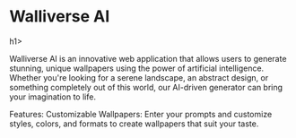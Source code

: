 <h1>Walliverse AI</h1>h1>

Walliverse AI is an innovative web application that allows users to generate stunning, unique wallpapers using the power of artificial intelligence. Whether you're looking for a serene landscape, an abstract design, or something completely out of this world, our AI-driven generator can bring your imagination to life.

Features:
Customizable Wallpapers: Enter your prompts and customize styles, colors, and formats to create wallpapers that suit your taste.
